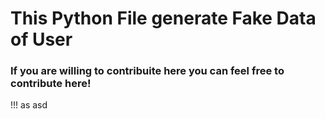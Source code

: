 # This Python File generate Fake Data of User
### If you are willing to contribuite here you can feel free to contribute here!

!!!
as
asd
